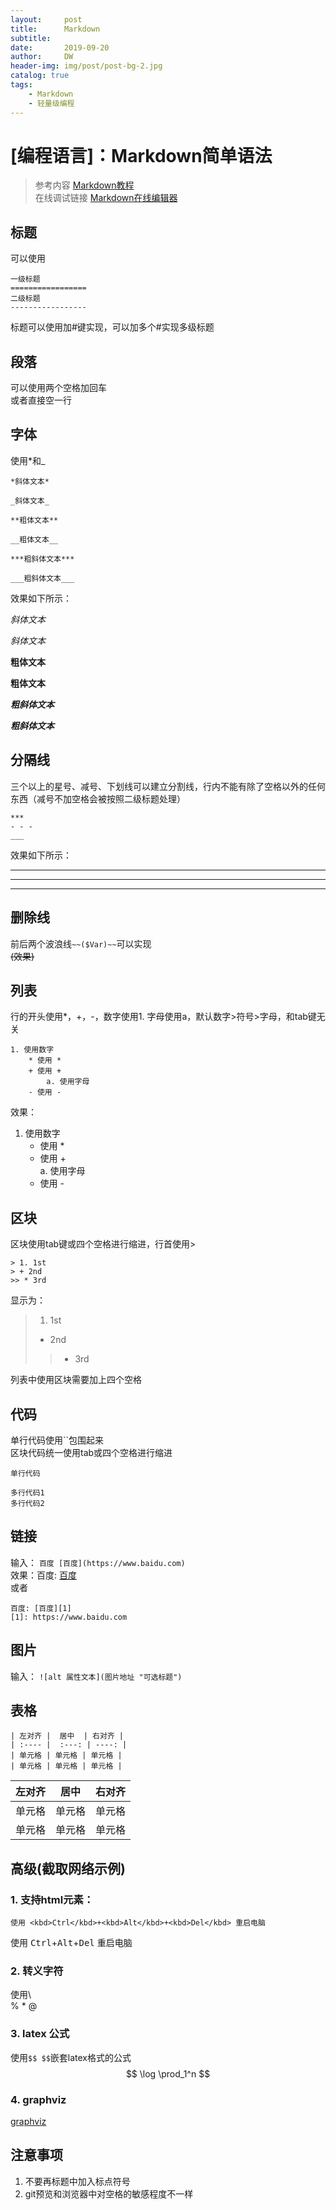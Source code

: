 ```yaml
---
layout:     post
title:      Markdown
subtitle:   
date:       2019-09-20
author:     DW
header-img: img/post/post-bg-2.jpg
catalog: true
tags:
    - Markdown
    - 轻量级编程
---
```

# [编程语言]：Markdown简单语法
> 参考内容 [Markdown教程](https://www.runoob.com)  
> 在线调试链接 [Markdown在线编辑器](https://c.runoob.com/front-end/712)


## 标题
可以使用  
>	

	一级标题	
	=================  
	二级标题  
	-----------------  

标题可以使用加#键实现，可以加多个#实现多级标题  
## 段落  
可以使用两个空格加回车    
或者直接空一行  
## 字体  
使用*和_  
 
    *斜体文本*  
    
    _斜体文本_  
    
    **粗体文本**   
    
    __粗体文本__   
    
    ***粗斜体文本***  
    
    ___粗斜体文本___ 

效果如下所示：    

*斜体文本*  

_斜体文本_  

**粗体文本**  

__粗体文本__  

***粗斜体文本***  

___粗斜体文本___   

## 分隔线  
三个以上的星号、减号、下划线可以建立分割线，行内不能有除了空格以外的任何东西（减号不加空格会被按照二级标题处理）
>  

    ***  
    - - -  
    ___  

效果如下所示：    

***  

- - -  

___  

## 删除线  
前后两个波浪线`~~($Var)~~`可以实现  
    ~~(效果)~~

## 列表  
行的开头使用*，+，-，数字使用1. 字母使用a，默认数字>符号>字母，和tab键无关

    1. 使用数字
        * 使用 * 
        + 使用 +   
            a. 使用字母  
        - 使用 -  

效果：  
1. 使用数字
    * 使用 * 
    + 使用 +   
        a. 使用字母  
    - 使用 -   

## 区块  
区块使用tab键或四个空格进行缩进，行首使用>  

    > 1. 1st  
    > + 2nd  
    >> * 3rd  

显示为：  

> 1. 1st  
> + 2nd  
>> * 3rd  

列表中使用区块需要加上四个空格

## 代码
单行代码使用``包围起来  
区块代码统一使用tab或四个空格进行缩进  

`单行代码`

    多行代码1
    多行代码2

## 链接
输入： `百度 [百度](https://www.baidu.com)`  
效果：百度: [百度](https://www.baidu.com)  
或者  

    百度: [百度][1]
    [1]: https://www.baidu.com  

## 图片
输入： `![alt 属性文本](图片地址 "可选标题")`  

## 表格  

    | 左对齐 |  居中  | 右对齐 |  
    | :---- |  :---: | ----: |  
    | 单元格 | 单元格 | 单元格 |  
    | 单元格 | 单元格 | 单元格 |  

| 左对齐 |  居中  | 右对齐 |  
| :---- |  :---: | ----: |  
| 单元格 | 单元格 | 单元格 |  
| 单元格 | 单元格 | 单元格 |  

## 高级(截取网络示例)  

### 1. 支持html元素：  
    使用 <kbd>Ctrl</kbd>+<kbd>Alt</kbd>+<kbd>Del</kbd> 重启电脑   

使用 <kbd>Ctrl</kbd>+<kbd>Alt</kbd>+<kbd>Del</kbd> 重启电脑  

### 2. 转义字符   

使用\  
\% \* \@

### 3. latex 公式   

使用`$$ $$`嵌套latex格式的公式  
$$ \log \prod_1^n $$

### 4. graphviz
[graphviz](https://zhuanlan.zhihu.com/p/194274635)
## 注意事项  
1. 不要再标题中加入标点符号  
2. git预览和浏览器中对空格的敏感程度不一样  
